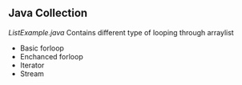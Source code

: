 ## Java Collection

*ListExample.java* Contains different type of looping through arraylist
* Basic forloop 
* Enchanced forloop
* Iterator
* Stream
